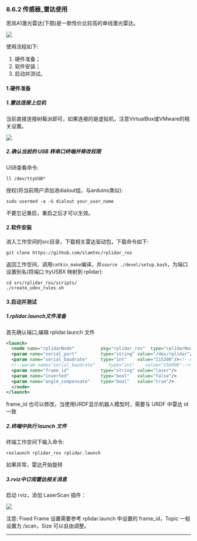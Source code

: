 ### 8.6.2 传感器\_雷达使用

思岚A1激光雷达\(下图\)是一款性价比较高的单线激光雷达。

![](/assets/思岚A1%28新款%29.jpg)

使用流程如下:

1. 硬件准备；
2. 软件安装；
3. 启动并测试。

#### 1.硬件准备

##### 1.雷达连接上位机

当前直接连接树莓派即可，如果连接的是虚拟机，注意VirtualBox或VMware的相关设置。

![](/assets/VBox添加激光雷达.PNG)

##### 2.确认当前的 USB 转串口终端并修改权限

USB查看命令:

```
ll /dev/ttyUSB*
```

授权\(将当前用户添加进dialout组，与arduino类似\):

```
sudo usermod -a -G dialout your_user_name
```

不要忘记重启，重启之后才可以生效。

#### 2.软件安装

进入工作空间的src目录，下载相关雷达驱动包，下载命令如下:

```
git clone https://github.com/slamtec/rplidar_ros
```

返回工作空间，调用`catkin_make`编译，并`source ./devel/setup.bash`，为端口设置别名\(将端口 ttyUSBX 映射到 rplidar\):

```
cd src/rplidar_ros/scripts/
./create_udev_rules.sh
```

#### 3.启动并测试

##### 1.rplidar.launch文件准备

首先确认端口,编辑 rplidar.launch 文件

```xml
<launch>
  <node name="rplidarNode"          pkg="rplidar_ros"  type="rplidarNode" output="screen">
  <param name="serial_port"         type="string" value="/dev/rplidar"/>
  <param name="serial_baudrate"     type="int"    value="115200"/><!--A1/A2 -->
  <!--param name="serial_baudrate"     type="int"    value="256000"--><!--A3 -->
  <param name="frame_id"            type="string" value="laser"/>
  <param name="inverted"            type="bool"   value="false"/>
  <param name="angle_compensate"    type="bool"   value="true"/>
  </node>
</launch>
```

frame\_id 也可以修改，当使用URDF显示机器人模型时，需要与 URDF 中雷达 id 一致

##### 2.终端中执行 launch 文件

终端工作空间下输入命令:

```
roslaunch rplidar_ros rplidar.launch
```

如果异常，雷达开始旋转

##### 3.rviz中订阅雷达相关消息

启动 rviz，添加 LaserScan 插件：

![](/assets/思岚A1雷达显示.PNG)

注意: Fixed Frame 设置需要参考 rplidar.launch 中设置的 frame\_id，Topic 一般设置为 /scan，Size 可以自由调整。

---



